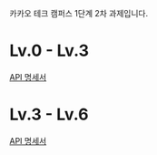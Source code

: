 카카오 테크 캠퍼스 1단계 2차 과제입니다.

# Lv.0 - Lv.3

[API 명세서](https://documenter.getpostman.com/view/44789728/2sB2qcBLaH)


# Lv.3 - Lv.6 



[API 명세서](https://documenter.getpostman.com/view/44789728/2sB2qcBLVr)
